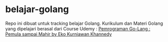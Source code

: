 # belajar-golang

Repo ini dibuat untuk tracking belajar Golang.
Kurikulum dan Materi Golang yang dipelajari berasal dari Course Udemy : [Pemrograman Go-Lang : Pemula sampai Mahir by Eko Kurniawan Khannedy](https://www.udemy.com/course/pemrograman-go-lang-pemula-sampai-mahir/)
